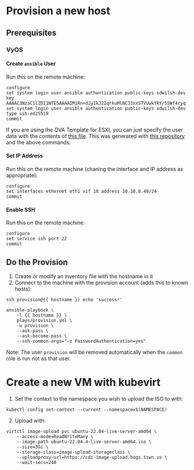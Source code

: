 # Provision a new host

## Prerequisites

### VyOS

#### Create `ansible` User

Run this on the remote machine:
```
configure
set system login user ansible authentication public-keys sdwilsh-dev key AAAAC3NzaC1lZDI1NTE5AAAAIMiRn+dJyIkJ22qrkuMlNC33xxS7VUwkYRY/55Wf4ryq
set system login user ansible authentication public-keys sdwilsh-dev type ssh-ed25519
commit
```

If you are using the OVA Template for ESXI, you can just specify the user data with the contents of
[this file](https://github.com/sdwilsh/ansible-playbooks/blob/main/cloud-init-vyos-esxi).  This was generated
with [this repository](https://github.com/zdc/vyos-cloud-init-userdata/) and the above commands.

#### Set IP Address

Run this on the remote machine (chaning the interface and IP address as appropriate):
```
configure
set interfaces ethernet eth1 vif 10 address 10.10.0.48/24
commit
```

#### Enable SSH

Run this on the remote machine:
```
configure
set service ssh port 22
commit
```

## Do the Provision

1) Create or modify an inventory file with the hostname in it
2) Connect to the machine with the provision account (adds this to known hosts):

```
ssh provision@{{ hostname }} echo 'success!'
```

```
ansible-playbook \
    -l {{ hostname }} \
    plays/provision.yml \
    -u provision \
    --ask-pass \
    --ask-become-pass \
    --ssh-common-args="-o PasswordAuthentication=yes"
```

Note: The user `provision` will be removed automatically when the `common` role is run not as that user.

# Create a new VM with kubevirt

1) Set the context to the namespace you wish to upload the ISO to with:

```
kubectl config set-context --current --namespace=$(NAMESPACE)
```

2) Upload with:

```
virtctl image-upload pvc ubuntu-22.04-live-server-amd64 \
    --access-mode=ReadWriteMany \
    --image-path ubuntu-22.04.4-live-server-amd64.iso \
    --size=3Gi \
    --storage-class=image-upload-storageclass \
    --uploadproxy-url=https://cdi-image-upload.hogs.tswn.us \
    --wait-secs=240
```

